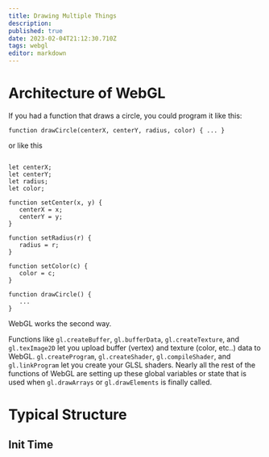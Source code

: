 ```yaml
---
title: Drawing Multiple Things
description: 
published: true
date: 2023-02-04T21:12:30.710Z
tags: webgl
editor: markdown
---
```


# Architecture of WebGL

If you had a function that draws a circle, you could program it like this: 

```
function drawCircle(centerX, centerY, radius, color) { ... }
```


or like this

```

let centerX;
let centerY;
let radius;
let color;
 
function setCenter(x, y) {
   centerX = x;
   centerY = y;
}
 
function setRadius(r) {
   radius = r;
}
 
function setColor(c) {
   color = c;
}
 
function drawCircle() {
   ...
}

```

WebGL works the second way.

Functions like `gl.createBuffer`, `gl.bufferData`, `gl.createTexture`, and `gl.texImage2D` let you upload buffer (vertex) and texture (color, etc..) data to WebGL. `gl.createProgram`, `gl.createShader`, `gl.compileShader`, and `gl.linkProgram` let you create your GLSL shaders. Nearly all the rest of the functions of WebGL are setting up these global variables or state that is used when `gl.drawArrays` or `gl.drawElements` is finally called.

# Typical Structure
## Init Time
